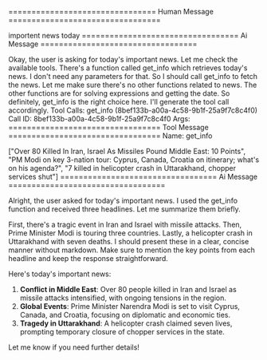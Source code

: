 ================================ Human Message =================================

importent news today
================================== Ai Message ==================================

<think>
Okay, the user is asking for today's important news. Let me check the available tools. There's a function called get_info which retrieves today's news. I don't need any parameters for that. So I should call get_info to fetch the news. Let me make sure there's no other functions related to news. The other functions are for solving expressions and getting the date. So definitely, get_info is the right choice here. I'll generate the tool call accordingly.
</think>
Tool Calls:
  get_info (8bef133b-a00a-4c58-9b1f-25a9f7c8c4f0)
 Call ID: 8bef133b-a00a-4c58-9b1f-25a9f7c8c4f0
  Args:
================================= Tool Message =================================
Name: get_info

["Over 80 Killed In Iran, Israel As Missiles Pound Middle East: 10 Points", "PM Modi on key 3-nation tour: Cyprus, Canada, Croatia on itinerary; what's on his agenda?", "7 killed in helicopter crash in Uttarakhand, chopper services shut"]
================================== Ai Message ==================================

<think>
Alright, the user asked for today's important news. I used the get_info function and received three headlines. Let me summarize them briefly.

First, there's a tragic event in Iran and Israel with missile attacks. Then, Prime Minister Modi is touring three countries. Lastly, a helicopter crash in Uttarakhand with seven deaths. I should present these in a clear, concise manner without markdown. Make sure to mention the key points from each headline and keep the response straightforward.
</think>

Here's today's important news:

1. **Conflict in Middle East**: Over 80 people killed in Iran and Israel as missile attacks intensified, with ongoing tensions in the region.
2. **Global Events**: Prime Minister Narendra Modi is set to visit Cyprus, Canada, and Croatia, focusing on diplomatic and economic ties.
3. **Tragedy in Uttarakhand**: A helicopter crash claimed seven lives, prompting temporary closure of chopper services in the state.

Let me know if you need further details!
